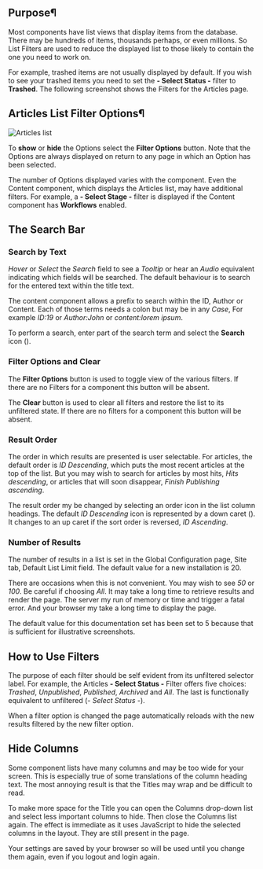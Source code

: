 <!-- Filename: Help6.x:List_Filters / Display title: List Filters -->

## Purpose¶

Most components have list views that display items from the database. There
may be hundreds of items, thousands perhaps, or even millions. So List Filters
are used to reduce the displayed list to those likely to contain the one you
need to work on.

For example, trashed items are not usually displayed by default. If you wish
to see your trashed items you need to set the **- Select Status -** filter to
**Trashed**. The following screenshot shows the Filters for the Articles page.

## Articles List Filter Options¶

![Articles list](../../../en/images/common-elements/articles-list-filter-options.png)

To **show** or **hide** the Options select the **Filter Options** button. Note
that the Options are always displayed on return to any page in which an Option
has been selected.

The number of Options displayed varies with the component. Even the Content
component, which displays the Articles list, may have additional filters. For
example, a **- Select Stage -** filter is displayed if the Content component
has **Workflows** enabled.

## The Search Bar

### Search by Text

*Hover* or *Select* the *Search* field to see a *Tooltip* or hear an *Audio*
equivalent indicating which fields will be searched. The default behaviour
is to search for the entered text within the title text.

The content component allows a prefix to search within the ID, Author or
Content. Each of those terms needs a colon but may be in any *Case*, For
example *ID:19* or *Author:John* or *content:lorem ipsum*.

To perform a search, enter part of the search term and select the **Search**
icon (<span class="filter-search-bar__button-icon icon-search" aria-hidden="true"></span>).

### Filter Options and Clear

The **Filter Options** button is used to toggle view of the various filters. If
there are no Filters for a component this button will be absent.

The **Clear** button is used to clear all filters and restore the list to its
unfiltered state. If there are no filters for a component this button will be
absent.

### Result Order

The order in which results are presented is user selectable. For articles, the
default order is *ID Descending*, which puts the most recent articles at the
top of the list. But you may wish to search for articles by most hits,
*Hits descending*, or articles that will soon disappear,
*Finish Publishing ascending*.

The result order my be changed by selecting an order icon in the list
column headings. The default *ID Descending* icon is represented by a
down caret (<span class="ms-1 icon-caret-down" aria-hidden="true"></span>).
It changes to an up caret if the sort order is reversed, *ID Ascending*.

### Number of Results

The number of results in a list is set in the Global Configuration page, Site
tab, Default List Limit field. The default value for a new installation is 20.

There are occasions when this is not convenient. You may wish to see *50* or
*100*. Be careful if choosing *All*. It may take a long time to retrieve
results and render the page. The server my run of memory or time and trigger
a fatal error. And your browser my take a long time to display the page.

The default value for this documentation set has been set to 5 because that is
sufficient for illustrative screenshots.

## How to Use Filters

The purpose of each filter should be self evident from its unfiltered selector
label. For example, the Articles **- Select Status -** Filter offers five
choices: *Trashed*, *Unpublished*, *Published*, *Archived* and *All*. The last
is functionally equivalent to unfiltered (*- Select Status -*).

When a filter option is changed the page automatically reloads with the new
results filtered by the new filter option.

## Hide Columns

Some component lists have many columns and may be too wide for your screen. This
is especially true of some translations of the column heading text. The most
annoying result is that the Titles may wrap and be difficult to read.

To make more space for the Title you can open the Columns drop-down list and
select less important columns to hide. Then close the Columns list again. The
effect is immediate as it uses JavaScript to hide the selected columns in the
layout. They are still present in the page.

Your settings are saved by your browser so will be used until you change them
again, even if you logout and login again.
